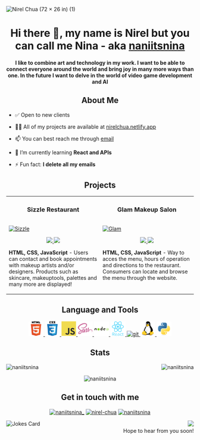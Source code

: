 
<!-- ![Nirel Chua (72 × 26 in) (1)](https://user-images.githubusercontent.com/95299412/167547326-dba9f105-4919-47cd-8af4-520755f7f06b.gif) -->
<!-- ![Nirel Chua (72 × 26 in) (2)](https://user-images.githubusercontent.com/95299412/167547550-57996563-065a-46c6-a206-6e10f4ce4578.gif) -->

![Nirel Chua (72 × 26 in) (1)](https://user-images.githubusercontent.com/95299412/168458249-01159a94-a5ea-4466-8492-a43d03969618.gif)



<h1 align="center"> Hi there 👋, my name is Nirel but you can call me Nina - aka <a href="https://nirelchua.netlify.app/"  target="_blank" rel="noopener noreferrer" >naniitsnina</a> </h1>
<h4 align="center"> I like to combine art and technology in my work. I want to be able to connect everyone around the world and bring joy in many more ways than one. In the future I want to delve in the world of video game development and AI</h4>


<h2 align="center"> About Me </h2> 

- ✅ Open to new clients

- 👨‍💻 All of my projects are available at <a href="https://nirelchua.netlify.app/" target="_blank" rel="noopener noreferrer">nirelchua.netlify.app</a>

- 📫 You can best reach me through <a href="mailto:nchua.nc47@gmail.com">email</a>

- 🌱 I’m currently learning **React and APIs**

- ⚡ Fun fact: **I delete all my emails** 

<h2 align="center"> Projects </h2>
<table>
  <tr>
    <td width="50%" valign="top">
      <h3 align="center">Sizzle Restaurant</h3>
      <br />
      <a target="_blank" href="https://sizzlerestaurant.netlify.app/">
          <img src="https://user-images.githubusercontent.com/95299412/170767023-96accac2-0ba3-49de-8ad4-208de7c7d668.gif" width="100%" alt="Sizzle"/>
      </a>
      <br />
      <p align="center">
        <a href="#Sizzle repo" target="https://github.com/naniitsnina/Sizzle-Restaurant">
          <img src="https://img.shields.io/badge/github-808080?&style=for-the-badge&logo=github&logoColor=ffffff" height=25>
        </a>  
        <a href="https://sizzlerestaurant.netlify.app/" target="_blank">
          <img src="https://img.shields.io/badge/website-ec840c?&style=for-the-badge&logo=googlechrome&logoColor=ffffff" height=25>
        </a>
      </p>
      <p>
        <strong>HTML, CSS, JavaScript </strong> - Users can contact and book appointments with makeup artists and/or designers. Products such as skincare, makeuptools, palettes and many more are displayed!
      </p>
    </td>
    <td width="50%" valign="top">
      <h3 align="center">Glam Makeup Salon</h3>
      <br />
      <a target="_blank" href="https://glammakeupsalon.netlify.app/">
         <img src="https://user-images.githubusercontent.com/95299412/168402701-c1efa5a2-ee27-4224-8bb4-721f975f6dfc.gif" width="100%"  alt="Glam"/>
      </a>
      <br />
      <p align="center">
        <a href="#Glam repo" target="https://github.com/naniitsnina/Glam-Makeup-Salon">
          <img src="https://img.shields.io/badge/github-808080?&style=for-the-badge&logo=github&logoColor=ffffff" height=25>
        </a>
        <a href="https://glammakeupsalon.netlify.app/" target="_blank">
          <img src="https://img.shields.io/badge/website-f88b8b?&style=for-the-badge&logo=googlechrome&logoColor=ffffff" height=25>
        </a>
      </p>
      <p>
        <strong>HTML, CSS, JavaScript</strong> - Way to acces the menu, hours of operation and directions to the restaurant. Consumers can locate and browse the                menu through the website.
      </p>
    </td>
  </tr>
</table>



<h2 align="center"> Language and Tools </h2>
  <p align="center"> 
    <a href="https://www.w3.org/html/" target="_blank" rel="noreferrer">
       <img src="https://raw.githubusercontent.com/devicons/devicon/master/icons/html5/html5-original-wordmark.svg" alt="html5" width="40" height="40"/> 
    </a> 
    <a href="https://www.w3schools.com/css/" target="_blank" rel="noreferrer"> 
      <img src="https://raw.githubusercontent.com/devicons/devicon/master/icons/css3/css3-original-wordmark.svg" alt="css3" width="40" height="40"/> 
    </a> 
    <a href="https://developer.mozilla.org/en-US/docs/Web/JavaScript" target="_blank" rel="noreferrer"> 
      <img src="https://raw.githubusercontent.com/devicons/devicon/master/icons/javascript/javascript-original.svg" alt="javascript" width="40" height="40"/> 
    </a>
    <a href="https://sass-lang.com" target="_blank" rel="noreferrer"> <img src="https://raw.githubusercontent.com/devicons/devicon/master/icons/sass/sass-original.svg" alt="sass" width="40" height="40"/> </a>
    <a href="https://nodejs.org" target="_blank" rel="noreferrer"> 
      <img src="https://raw.githubusercontent.com/devicons/devicon/master/icons/nodejs/nodejs-original-wordmark.svg" alt="nodejs" width="40" height="40"/> 
    </a> 
    <a href="https://reactjs.org/" target="_blank" rel="noreferrer"> <img src="https://raw.githubusercontent.com/devicons/devicon/master/icons/react/react-original-wordmark.svg" alt="react" width="40" height="40"/> 
    </a>
    <a href="https://git-scm.com/" target="_blank" rel="noreferrer"> 
      <img src="https://www.vectorlogo.zone/logos/git-scm/git-scm-icon.svg" alt="git" width="40" height="40"/> 
    </a> 
    <a href="https://www.linux.org/" target="_blank" rel="noreferrer"> 
      <img src="https://raw.githubusercontent.com/devicons/devicon/master/icons/linux/linux-original.svg" alt="linux" width="40" height="40"/> 
    </a>
    <a href="https://www.python.org" target="_blank" rel="noreferrer"> <img src="https://raw.githubusercontent.com/devicons/devicon/master/icons/python/python-original.svg" alt="python" width="40" height="40"/> 
    </a> 
    
  
<h2 align="center"> Stats </h2>
<p align="left">
  <img src="https://github-readme-stats.vercel.app/api?username=naniitsnina&show_icons=true&icon_color=8C52FF&bg_color=0d1117&hide_border=true&text_color=ffffff&title_color=EFE372" alt="naniitsnina" width="50%"/> &nbsp;
  <img src="https://github-readme-stats.vercel.app/api/top-langs?username=naniitsnina&show_icons=true&locale=en&layout=compact&bg_color=0d1117&hide_border=true&text_color=ffffff&title_color=EFE372" align="right" alt="naniitsnina" />
</p> 

<p align="center">
<img src="http://github-readme-streak-stats.herokuapp.com?user=naniitsnina&hide_border=true&background=0d1117&currStreakLabel=EFE372&fire=EFE372&ring=EFE372&stroke=white&dates=white&currStreakNum=8C52FF&sideNums=8C52FF&sideLabels=8C52FF&text_color=ffffff" alt="naniitsnina">
</p>
 


<h2 align="center"> Get in touch with me </h2>
  <p align="center">
    <a href="https://twitter.com/naniitsnina_" target="blank" rel="noopener noreferrer"><img align="center" src="https://raw.githubusercontent.com/rahuldkjain/github-profile-readme-generator/master/src/images/icons/Social/twitter.svg" alt="naniitsnina_" height="30" width="40" /></a>
    <a href="https://linkedin.com/in/nirel-chua" target="blank" rel="noopener noreferrer"><img align="center" src="https://raw.githubusercontent.com/rahuldkjain/github-profile-readme-generator/master/src/images/icons/Social/linked-in-alt.svg" alt="nirel-chua" height="30" width="40" /></a>
    <a href="https://instagram.com/naniitsnina" target="blank" rel="noopener noreferrer"><img align="center" src="https://raw.githubusercontent.com/rahuldkjain/github-profile-readme-generator/master/src/images/icons/Social/instagram.svg" alt="naniitsnina" height="30" width="40" /></a>
  </p> 
  
  <img src="https://readme-jokes.vercel.app/api?hideBorder&qColor=%238C52FF&aColor=%23EFE372&bgColor=none" alt="Jokes Card" align="left"/>
  
  <p align="right">
    <img src="https://user-images.githubusercontent.com/95299412/167564234-a1e3d65d-2750-4473-9792-ff3bccf6905a.gif">
    <br/>
    <span>Hope to hear from you soon!</h4>
  </p>
  
  

